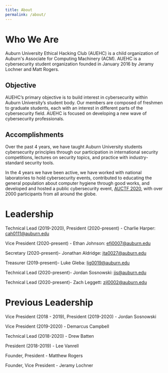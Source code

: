 ```yaml
---
title: About
permalink: /about/
---
```


# Who We Are

Auburn University Ethical Hacking Club (AUEHC) is a child organization of Auburn's Associate for Computing Machinery (ACM). AUEHC is a cybersecurity student organization founded in January 2016 by Jeramy Lochner and Matt Rogers. 

## Objective

AUEHC’s primary objective is to build interest in cybersecurity within Auburn University’s student body. Our members are composed of freshmen to graduate students, each with an interest in different parts of the cybersecurity field.
AUEHC is focused on developing a new wave of cybersecurity professionals.

## Accomplishments

Over the past 4 years, we have taught Auburn University students cybersecurity principles through our participation in international security competitions, lectures on security topics, and practice with industry-standard security tools.

In the 4 years we have been active, we have worked with national laboratories to hold cybersecurity events, contributed to educating the general population about computer hygiene through good works, and developed and hosted a public cybersecurity event, [AUCTF 2020](href:ctf.auburn.edu), with over 2000 participants from all around the globe.

# Leadership

Technical Lead (2019-2020), President (2020-present) - Charlie Harper: [cah0111@auburn.edu](mailto:charles.harper@auburn.edu)

Vice President (2020-present) - Ethan Johnson: [efj0007@auburn.edu](mailto:ethan.johnson@auburn.edu)

Secretary (2020-present)- Jonathan Aldridge: [jta0027@auburn.edu](mailto:jta0027@auburn.edu)

Treasurer (2019-present)- Luke Gleba: [ljg0019@auburn.edu](mailto:ljg0019@auburn.edu)

Technical Lead (2020-present)- Jordan Sosnowski: [jjs@auburn.edu](mailto:jjs@auburn.edu)

Technical Lead (2020-present)- Zach Leggett: [zjl0002@auburn.edu](mailto:zjl0002@auburn.edu)


# Previous Leadership

Vice President (2018 - 2019), President (2019-2020) - Jordan Sosnowski

Vice President (2019-2020) - Demarcus Campbell 

Technical Lead (2018-2020) - Drew Batten

President (2018-2019) - Lee Vanrell

Founder, President - Matthew Rogers

Founder, Vice President - Jeramy Lochner

